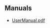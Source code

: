 ## Manuals

- [UserManual.pdf](https://docs.auroraextensions.com/magento/extensions/1.x/googlecloud/latest/manuals/UserManual.pdf)
